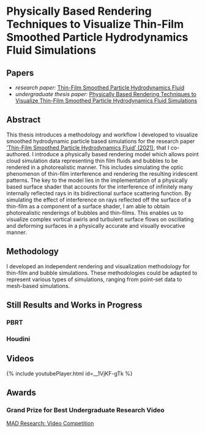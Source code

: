 # Physically Based Rendering Techniques to Visualize Thin-Film Smoothed Particle Hydrodynamics Fluid Simulations

## Papers
- *research paper:* [Thin-Film Smoothed Particle Hydrodynamics Fluid](https://cs.dartmouth.edu/~bozhu/papers/sph_bubble.pdf)
- *undergraduate thesis paper:* [Physically Based Rendering Techniques to Visualize Thin-Film Smoothed Particle Hydrodynamics Fluid Simulations]()


## Abstract

This thesis introduces a methodology and workflow I developed to
visualize smoothed hydrodynamic particle based simulations for the
research paper [’Thin-Film Smoothed Particle Hydrodynamics Fluid’
(2021)](https://wang-mengdi.github.io/proj/thin-film-sph/), that I co-authored. I introduce a physically based rendering
model which allows point cloud simulation data representing thin film
fluids and bubbles to be rendered in a photorealistic manner. This includes simulating the optic phenomenon of thin-film interference and
rendering the resulting iridescent patterns. The key to the model lies
in the implementation of a physically based surface shader that accounts for the interference of infinitely many internally reflected rays
in its bidirectional surface scattering function. By simulating the effect of interference on rays reflected off the surface of a thin-film as a
component of a surface shader, I am able to obtain photorealistic renderings of bubbles and thin-films. This enables us to visualize complex
vortical swirls and turbulent surface flows on oscillating and deforming
surfaces in a physically accurate and visually evocative manner.

## Methodology
I developed an independent rendering and visualization methodology for thin-film and bubble simulations. These methodologies could be adapted to represent various types of simulations, ranging from point-set data to mesh-based simulations.

## Still Results and Works in Progress
### PBRT

### Houdini

## Videos

{% include youtubePlayer.html id=__1VjKF-gTk %}


## Awards

### Grand Prize for Best Undergraduate Research Video 
[MAD Research: Video Competition](https://students.dartmouth.edu/ugar/news-events/highlighting-undergraduate-research/mad-research-video-competition)

